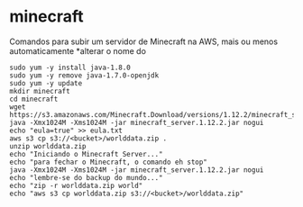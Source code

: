 # minecraft
Comandos para subir um servidor de Minecraft na AWS, mais ou menos automaticamente
*alterar o nome do <bucket>

```
sudo yum -y install java-1.8.0
sudo yum -y remove java-1.7.0-openjdk
sudo yum -y update
mkdir minecraft
cd minecraft
wget https://s3.amazonaws.com/Minecraft.Download/versions/1.12.2/minecraft_server.1.12.2.jar
java -Xmx1024M -Xms1024M -jar minecraft_server.1.12.2.jar nogui
echo "eula=true" >> eula.txt
aws s3 cp s3://<bucket>/worlddata.zip .
unzip worlddata.zip
echo "Iniciando o Minecraft Server..."
echo "para fechar o Minecraft, o comando eh stop"
java -Xmx1024M -Xms1024M -jar minecraft_server.1.12.2.jar nogui
echo "lembre-se do backup do mundo..."
echo "zip -r worlddata.zip world"
echo "aws s3 cp worlddata.zip s3://<bucket>/worlddata.zip"
```
